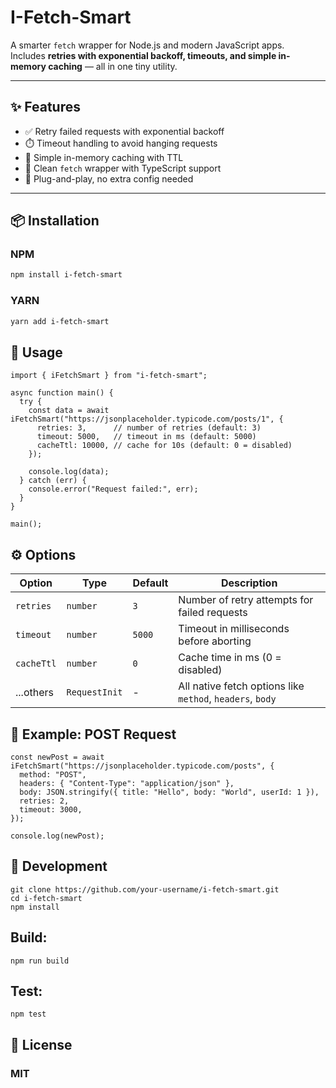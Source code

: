 # I-Fetch-Smart

A smarter `fetch` wrapper for Node.js and modern JavaScript apps.  
Includes **retries with exponential backoff, timeouts, and simple in-memory caching** — all in one tiny utility.

---

## ✨ Features

- ✅ Retry failed requests with exponential backoff
- ⏱️ Timeout handling to avoid hanging requests
- 💾 Simple in-memory caching with TTL
- 🧹 Clean `fetch` wrapper with TypeScript support
- 🔧 Plug-and-play, no extra config needed

---

## 📦 Installation

### NPM

```bash
npm install i-fetch-smart

```

### YARN

```bash
yarn add i-fetch-smart
```

## 🚀 Usage

```
import { iFetchSmart } from "i-fetch-smart";

async function main() {
  try {
    const data = await iFetchSmart("https://jsonplaceholder.typicode.com/posts/1", {
      retries: 3,      // number of retries (default: 3)
      timeout: 5000,   // timeout in ms (default: 5000)
      cacheTtl: 10000, // cache for 10s (default: 0 = disabled)
    });

    console.log(data);
  } catch (err) {
    console.error("Request failed:", err);
  }
}

main();

```

## ⚙️ Options

| Option     | Type          | Default | Description                                               |
| ---------- | ------------- | ------- | --------------------------------------------------------- |
| `retries`  | `number`      | `3`     | Number of retry attempts for failed requests              |
| `timeout`  | `number`      | `5000`  | Timeout in milliseconds before aborting                   |
| `cacheTtl` | `number`      | `0`     | Cache time in ms (0 = disabled)                           |
| ...others  | `RequestInit` | -       | All native fetch options like `method`, `headers`, `body` |

## 🧪 Example: POST Request

```
const newPost = await iFetchSmart("https://jsonplaceholder.typicode.com/posts", {
  method: "POST",
  headers: { "Content-Type": "application/json" },
  body: JSON.stringify({ title: "Hello", body: "World", userId: 1 }),
  retries: 2,
  timeout: 3000,
});

console.log(newPost);

```

## 🧰 Development

```
git clone https://github.com/your-username/i-fetch-smart.git
cd i-fetch-smart
npm install

```

## Build:

```
npm run build
```

## Test:

```
npm test
```

## 📜 License

### MIT
